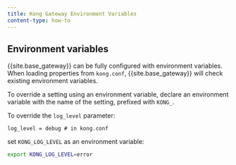 ```yaml
---
title: Kong Gateway Environment Variables
content-type: how-to
---
```


## Environment variables

{{site.base_gateway}} can be fully configured with environment variables. When loading properties from `kong.conf`, {{site.base_gateway}} will check existing
environment variables. 

To override a setting using an environment variable, declare an environment
variable with the name of the setting, prefixed with `KONG_`.

To override the `log_level` parameter:

```
log_level = debug # in kong.conf
```

set `KONG_LOG_LEVEL` as an environment variable:

```bash
export KONG_LOG_LEVEL=error
```